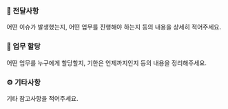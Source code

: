 ###  💌 전달사항
어떤 이슈가 발생했는지,
어떤 업무를 진행해야 하는지 등의
내용을 상세히 적어주세요.

### 🧩 업무 할당
어떤 업무를 누구에게 할당할지,
기한은 언제까지인지 등의
내용을 정리해주세요.

### ⚙️ 기타사항
기타 참고사항을 적어주세요.